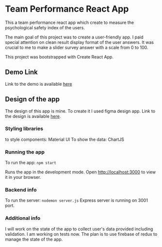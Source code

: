 # Team Performance React App

This a team performance react app which create to measure the psychological safety index of the users.

The main goal of this project was to create a user-friendly app. 
I paid special attention on clean result display format of the user answers.
It was crucial to me to make a slider survey answer with a scale from 0 to 100. 

This project was bootstrapped with Create React App.

## Demo Link

Link to the demo is available [here](https://team-performance-app.netlify.app/)

## Design of the app

The design of this app is mine. To create it I used figma design app. 
Link to the design is available [here](https://www.figma.com/file/0OXyTxjtiuRtFhusnVmXdg/Untitled?node-id=0%3A1).

### Styling libraries

to style components: Material UI
To show the data: ChartJS

### Running the app

To run the app: `npm start`

Runs the app in the development mode.
Open [http://localhost:3000](http://localhost:3000) to view it in your browser.

### Backend info

To run the server: `nodemon server.js`
Express server is running on 3001 port. 

### Additional info

I will work on the state of the app to collect user's data provided including validation.
I am working on tests now. 
The plan is to use firebase of redux to manage the state of the app. 


